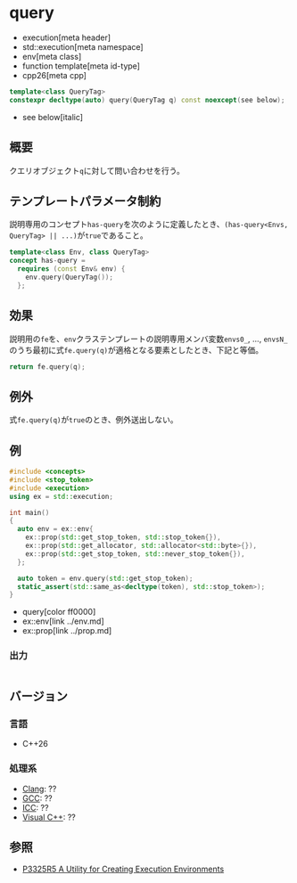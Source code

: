 # query
* execution[meta header]
* std::execution[meta namespace]
* env[meta class]
* function template[meta id-type]
* cpp26[meta cpp]

```cpp
template<class QueryTag>
constexpr decltype(auto) query(QueryTag q) const noexcept(see below);
```
* see below[italic]

## 概要
クエリオブジェクト`q`に対して問い合わせを行う。


## テンプレートパラメータ制約
説明専用のコンセプト`has-query`を次のように定義したとき、`(has-query<Envs, QueryTag> || ...)`が`true`であること。

```cpp
template<class Env, class QueryTag>
concept has-query =
  requires (const Env& env) {
    env.query(QueryTag());
  };
```

## 効果
説明用の`fe`を、`env`クラステンプレートの説明専用メンバ変数`envs0_`, ..., `envsN_`のうち最初に式`fe.query(q)`が適格となる要素としたとき、下記と等価。

```cpp
return fe.query(q);
```

## 例外
式`fe.query(q)`が`true`のとき、例外送出しない。


## 例
```cpp example
#include <concepts>
#include <stop_token>
#include <execution>
using ex = std::execution;

int main()
{
  auto env = ex::env{
    ex::prop(std::get_stop_token, std::stop_token{}),
    ex::prop(std::get_allocator, std::allocator<std::byte>{}),
    ex::prop(std::get_stop_token, std::never_stop_token{}),
  };

  auto token = env.query(std::get_stop_token);
  static_assert(std::same_as<decltype(token), std::stop_token>);
}
```
* query[color ff0000]
* ex::env[link ../env.md]
* ex::prop[link ../prop.md]

### 出力
```
```


## バージョン
### 言語
- C++26

### 処理系
- [Clang](/implementation.md#clang): ??
- [GCC](/implementation.md#gcc): ??
- [ICC](/implementation.md#icc): ??
- [Visual C++](/implementation.md#visual_cpp): ??


## 参照
- [P3325R5 A Utility for Creating Execution Environments](https://open-std.org/jtc1/sc22/wg21/docs/papers/2024/p3325r5.html)
